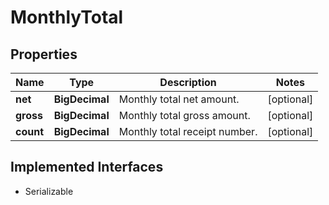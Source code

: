 

# MonthlyTotal



## Properties

Name | Type | Description | Notes
------------ | ------------- | ------------- | -------------
**net** | **BigDecimal** | Monthly total net amount. |  [optional]
**gross** | **BigDecimal** | Monthly total gross amount. |  [optional]
**count** | **BigDecimal** | Monthly total receipt number. |  [optional]


## Implemented Interfaces

* Serializable


